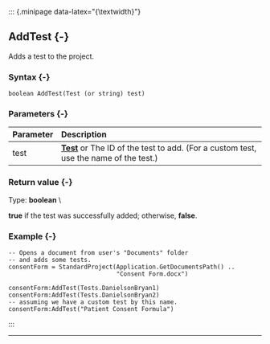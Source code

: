 ::: {.minipage data-latex="{\textwidth}"}
## AddTest {-}

Adds a test to the project.

### Syntax {-}

```{sql}
boolean AddTest(Test (or string) test)
```

### Parameters {-}

**Parameter** | **Description**
| :-- | :-- |
test | **[Test](#tests)** or The ID of the test to add. (For a custom test, use the name of the test.)

### Return value {-}

Type: **boolean** \

**true** if the test was successfully added; otherwise, **false**.

### Example {-}

```{sql}
-- Opens a document from user's "Documents" folder
-- and adds some tests.
consentForm = StandardProject(Application.GetDocumentsPath() ..
                              "Consent Form.docx")

consentForm:AddTest(Tests.DanielsonBryan1)
consentForm:AddTest(Tests.DanielsonBryan2)
-- assuming we have a custom test by this name.
consentForm:AddTest("Patient Consent Formula")
```
:::

***
